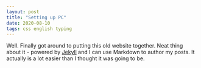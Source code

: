 ```yaml
---
layout: post
title: "Setting up PC"
date: 2020-08-10
tags: css english typing
---
```


Well. Finally got around to putting this old website together. Neat thing about it - powered by [Jekyll](http://jekyllrb.com) and I can use Markdown to author my posts. It actually is a lot easier than I thought it was going to be.
